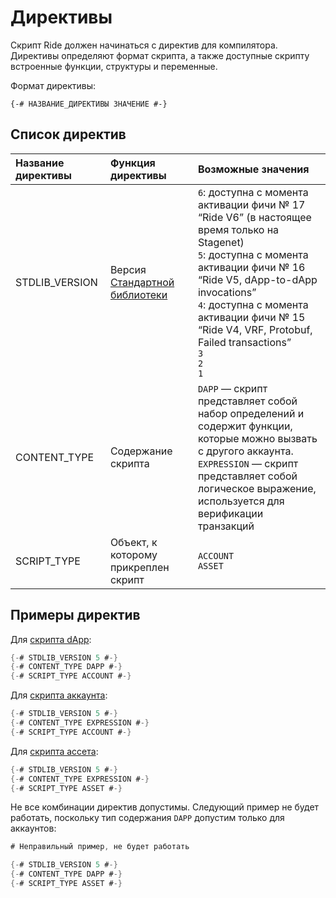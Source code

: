 # Директивы

Скрипт Ride должен начинаться с директив для компилятора. Директивы определяют формат скрипта, а также доступные скрипту встроенные функции, структуры и переменные.

Формат директивы:

``` ride
{-# НАЗВАНИЕ_ДИРЕКТИВЫ ЗНАЧЕНИЕ #-}
```

## Список директив

| Название директивы | Функция директивы | Возможные значения |
| :--- | :--- | :--- |
| STDLIB_VERSION | Версия [Стандартной библиотеки](/ru/ride/script/standard-library) | `6`: доступна с момента активации фичи №&nbsp;17 “Ride V6” (в настоящее время только на Stagenet)<br>`5`: доступна с момента активации фичи №&nbsp;16 “Ride V5, dApp-to-dApp invocations”<br>`4`: доступна с момента активации фичи №&nbsp;15 “Ride V4, VRF, Protobuf, Failed transactions”<br>`3`<br>`2`<br>`1` |
| CONTENT_TYPE | Содержание скрипта | `DAPP` — скрипт представляет собой набор определений и содержит функции, которые можно вызвать с другого аккаунта.<br>`EXPRESSION` — скрипт представляет собой логическое выражение, используется для верификации транзакций<br> |
| SCRIPT_TYPE | Объект, к которому прикреплен скрипт | `ACCOUNT`<br>`ASSET` |

## Примеры директив

Для [скрипта dApp](/ru/ride/script/script-types/dapp-script):

```scala
{-# STDLIB_VERSION 5 #-}
{-# CONTENT_TYPE DAPP #-}
{-# SCRIPT_TYPE ACCOUNT #-}
```

Для [скрипта аккаунта](/ru/ride/script/script-types/account-script):

```scala
{-# STDLIB_VERSION 5 #-}
{-# CONTENT_TYPE EXPRESSION #-}
{-# SCRIPT_TYPE ACCOUNT #-}
```

Для [скрипта ассета](/ru/ride/script/script-types/account-script):

```scala
{-# STDLIB_VERSION 5 #-}
{-# CONTENT_TYPE EXPRESSION #-}
{-# SCRIPT_TYPE ASSET #-}
```

Не все комбинации директив допустимы. Следующий пример не будет работать, поскольку тип содержания `DAPP` допустим только для аккаунтов:

```scala
# Неправильный пример, не будет работать

{-# STDLIB_VERSION 5 #-}
{-# CONTENT_TYPE DAPP #-}
{-# SCRIPT_TYPE ASSET #-}
```
